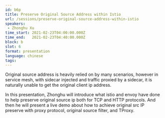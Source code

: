 ```yaml
---
id: b6p
title: Preserve Original Source Address within Istio
url: /sessions/preserve-original-source-address-within-istio
speakers:
 - Zhonghu Xu
time_start: 2021-02-23T04:00:00.000Z
time_end:   2021-02-23T04:40:00.000Z
block: b
slot: 6
format: presentation 
language: chinese
tags:
---
```


Original source address is heavily relied on by many scenarios, however in service mesh, with sidecar injected and traffic proxied by a sidecar, it is naturally unable to get the original client ip address.

In this presentation, Zhonghu will introduce what istio and envoy have done to help preserve original source ip both for TCP and HTTP protocols. And then he will present a live demo about how to achieve original src IP preserve with proxy protocol, original source filter, and TProxy.
